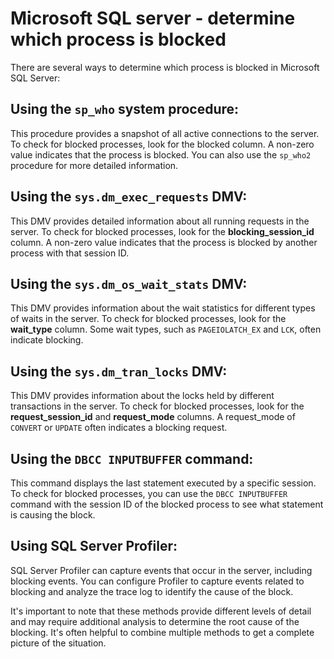 # Microsoft SQL server - determine which process is blocked

There are several ways to determine which process is blocked in Microsoft SQL Server:

## Using the `sp_who` system procedure:

This procedure provides a snapshot of all active connections to the server.
To check for blocked processes, look for the blocked column. A non-zero value indicates that the process is blocked.
You can also use the `sp_who2` procedure for more detailed information.

## Using the `sys.dm_exec_requests` DMV:

This DMV provides detailed information about all running requests in the server.
To check for blocked processes, look for the **blocking_session_id** column. A non-zero value indicates that the process is blocked by another process with that session ID.

## Using the `sys.dm_os_wait_stats` DMV:

This DMV provides information about the wait statistics for different types of waits in the server.
To check for blocked processes, look for the **wait_type** column. Some wait types, such as `PAGEIOLATCH_EX` and `LCK`, often indicate blocking.

## Using the `sys.dm_tran_locks` DMV:

This DMV provides information about the locks held by different transactions in the server.
To check for blocked processes, look for the **request_session_id** and **request_mode** columns. A request_mode of `CONVERT` or `UPDATE` often indicates a blocking request.

## Using the `DBCC INPUTBUFFER` command:

This command displays the last statement executed by a specific session.
To check for blocked processes, you can use the `DBCC INPUTBUFFER` command with the session ID of the blocked process to see what statement is causing the block.

## Using SQL Server Profiler:

SQL Server Profiler can capture events that occur in the server, including blocking events.
You can configure Profiler to capture events related to blocking and analyze the trace log to identify the cause of the block.

It's important to note that these methods provide different levels of detail and may require additional analysis to determine the root cause of the blocking. It's often helpful to combine multiple methods to get a complete picture of the situation.